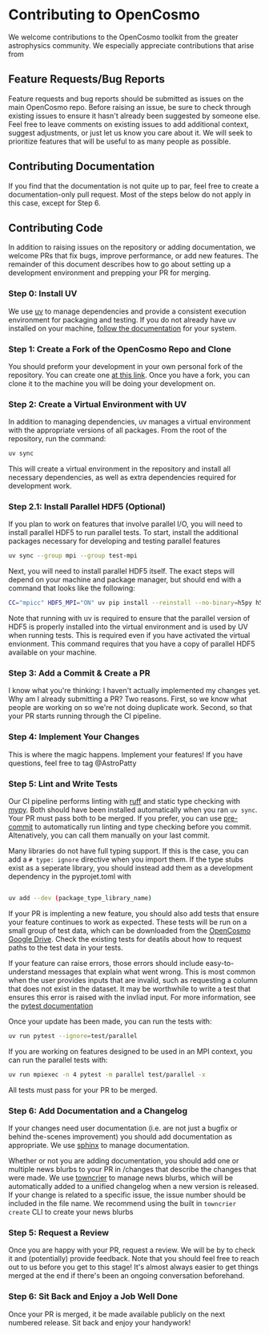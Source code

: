 # Contributing to OpenCosmo

We welcome contributions to the OpenCosmo toolkit from the greater astrophysics community. We especially appreciate contributions that arise from 

## Feature Requests/Bug Reports

Feature requests and bug reports should be submitted as issues on the main OpenCosmo repo. Before raising an issue, be sure to check through existing issues to ensure it hasn't already been suggested by someone else. Feel free to leave comments on existing issues to add additional context, suggest adjustments, or just let us know you care about it. We will seek to prioritize features that will be useful to as many people as possible. 

## Contributing Documentation

If you find that the documentation is not quite up to par, feel free to create a documentation-only pull request. Most of the steps below do not apply in this case, except for Step 6.

## Contributing Code

In addition to raising issues on the repository or adding documentation, we welcome PRs that fix bugs, improve performance, or add new features. The remainder of this document describes how to go about setting up a development environment and prepping your PR for merging.

### Step 0: Install UV

We use [uv](https://docs.astral.sh/uv/) to manage dependencies and provide a consistent execution environment for packaging and testing. If you do not already have uv installed on your machine, [follow the documentation](https://docs.astral.sh/uv/getting-started/installation/) for your system.

### Step 1: Create a Fork of the OpenCosmo Repo and Clone

You should preform your development in your own personal fork of the repository. You can create one [at this link](https://github.com/ArgonneCPAC/OpenCosmo/fork). Once you have a fork, you can clone it to the machine you will be doing your development on.

### Step 2: Create a Virtual Environment with UV

In addition to managing dependencies, uv manages a virtual environment with the appropriate versions of all packages. From the root of the repository, run the command:

```bash
uv sync
```

This will create a virtual environment in the repository and install all necessary dependencies, as well as extra dependencies required for development work.

### Step 2.1: Install Parallel HDF5 (Optional)

If you plan to work on features that involve parallel I/O, you will need to install parallel HDF5 to run parallel tests. To start, install the additional packages necessary for developing and testing parallel features
```bash
uv sync --group mpi --group test-mpi

```
Next, you will need to install parallel HDF5 itself. The exact steps will depend on your machine and package manager, but should end with a command that looks like the following:

```bash
CC="mpicc" HDF5_MPI="ON" uv pip install --reinstall --no-binary=h5py h5py
```

Note that running with uv is required to ensure that the parallel version of HDF5 is properly installed into the virtual environment and is used by UV when running tests. This is required even if you have activated the virtual envionment. This command requires that you have a copy of parallel HDF5 available on your machine. 

### Step 3: Add a Commit & Create a PR

I know what you're thinking: I haven't actually implemented my changes yet. Why am I already submitting a PR? Two reasons. First, so we know what people are working on so we're not doing duplicate work. Second, so that your PR starts running through the CI pipeline.

### Step 4: Implement Your Changes

This is where the magic happens. Implement your features! If you have questions, feel free to tag @AstroPatty

### Step 5: Lint and Write Tests

Our CI pipeline performs linting with [ruff](https://astral.sh/ruff) and static type checking with [mypy](https://www.mypy-lang.org/). Both should have been installed automatically when you ran `uv sync`. Your PR must pass both to be merged. If you prefer, you can use [pre-commit](https://pre-commit.com/) to automatically run linting and type checking before you commit. Altenatively, you can call them manually on your last commit. 

Many libraries do not have full typing support. If this is the case, you can add a `# type: ignore` directive when you import them. If the type stubs exist as a seperate library, you should instead add them as a development dependency in the pyprojet.toml with 

```bash

uv add --dev (package_type_library_name)
```

If your PR is implenting a new feature, you should also add tests that ensure your feature continues to work as expected. These tests will be run on a small group of test data, which can be downloaded from the [OpenCosmo Google Drive](https://drive.google.com/drive/folders/1CYmZ4sE-RdhRdLhGuYR3rFfgyA3M1mU-?usp=sharing). Check the existing tests for deatils about how to request paths to the test data in your tests. 

If your feature can raise errors, those errors should include easy-to-understand messages that explain what went wrong. This is most common when the user provides inputs that are invalid, such as requesting a column that does not exist in the dataset. It may be worthwhile to write a test that ensures this error is raised with the invliad input. For more information, see the [pytest documentation](https://docs.pytest.org/en/stable/how-to/assert.html#assertraises)

Once your update has been made, you can run the tests with:

```bash
uv run pytest --ignore=test/parallel
```

If you are working on features designed to be used in an MPI context, you can run the parallel tests with:

```bash
uv run mpiexec -n 4 pytest -m parallel test/parallel -x
```

All tests must pass for your PR to be merged.

### Step 6: Add Documentation and a Changelog

If your changes need user documentation (i.e. are not just a bugfix or behind the-scenes improvement) you should add documentation as appropriate. We use [sphinx](sphinx-doc.org) to manage documentation.

Whether or not you are adding documentation, you should add one or multiple news blurbs to your PR in /changes that describe the changes that were made. We use [towncrier](https://towncrier.readthedocs.io/en/latest/tutorial.html) to manage news blurbs, which will be automatically added to a unified changelog when a new version is released. If your change is related to a specific issue, the issue number should be included in the file name. We recommend using the built in `towncrier create` CLI to create your news blurbs

### Step 5: Request a Review

Once you are happy with your PR, request a review. We will be by to check it and (potentially) provide feedback. Note that you should feel free to reach out to us before you get to this stage! It's almost always easier to get things merged at the end if there's been an ongoing conversation beforehand.

### Step 6: Sit Back and Enjoy a Job Well Done  

Once your PR is merged, it be made available publicly on the next numbered release. Sit back and enjoy your handywork!
